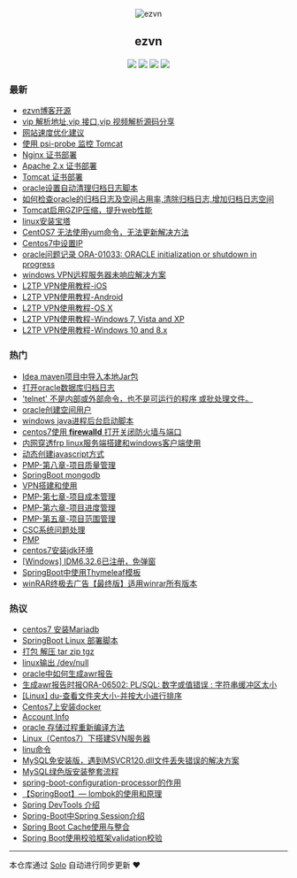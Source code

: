 <p align="center"><img alt="ezvn" src="https://ws4.sinaimg.cn/large/ab71ac88ly1g1ywdt76o4j20kq0kudgj.jpg"></p><h2 align="center">
ezvn
</h2>

<h4 align="center"><p id="ezvn"></p></h4>
<p align="center"><a title="ezvn" target="_blank" href="https://github.com/wanwenjie1993/solo-blog"><img src="https://img.shields.io/github/last-commit/wanwenjie1993/solo-blog.svg?style=flat-square"></a>
<a title="GitHub repo size in bytes" target="_blank" href="https://github/wanwenjie1993/solo-blog"><img src="https://img.shields.io/github/repo-size/wanwenjie1993/solo-blog.svg?style=flat-square"></a>
<a title="Solo Version" target="_blank" href="https://github.com/b3log/solo/releases"><img src="https://img.shields.io/badge/solo-3.5.0-f1e05a.svg?style=flat-square"></a>
<a title="Hits" target="_blank" href="https://github.com/b3log/hits"><img src="https://hits.b3log.org/wanwenjie1993/solo-blog.svg"></a></p>

### 最新

* [ezvn博客开源](https://ezvn.cn/ezvn)
* [vip 解析地址,vip 接口,vip 视频解析源码分享](https://ezvn.cn/vip)
* [网站速度优化建议](https://ezvn.cn/articles/2019/04/18/1555550808428.html)
* [使用 psi-probe 监控 Tomcat](https://ezvn.cn/articles/2019/04/17/1555489637739.html)
* [Nginx 证书部署](https://ezvn.cn/articles/2019/04/17/1555477634334.html)
* [Apache 2.x 证书部署](https://ezvn.cn/articles/2019/04/17/1555477595007.html)
* [Tomcat 证书部署](https://ezvn.cn/articles/2019/04/17/1555477402081.html)
* [oracle设置自动清理归档日志脚本](https://ezvn.cn/articles/2019/04/15/1555298218441.html)
* [如何检查oracle的归档日志及空间占用率,清除归档日志,增加归档日志空间](https://ezvn.cn/articles/2019/04/15/1555293960068.html)
* [Tomcat启用GZIP压缩，提升web性能](https://ezvn.cn/articles/2019/04/11/1554966243567.html)
* [linux安装宝塔](https://ezvn.cn/articles/2019/04/10/1554879076893.html)
* [CentOS7 无法使用yum命令，无法更新解决方法](https://ezvn.cn/articles/2019/04/10/1554876590985.html)
* [Centos7中设置IP](https://ezvn.cn/articles/2019/04/10/1554873977434.html)
* [oracle问题记录 ORA-01033: ORACLE initialization or shutdown in progress](https://ezvn.cn/articles/2019/04/10/1554865374383.html)
* [windows VPN远程服务器未响应解决方案](https://ezvn.cn/articles/2019/04/09/1554797384649.html)
* [L2TP VPN使用教程-iOS](https://ezvn.cn/articles/2019/04/09/1554797028023.html)
* [L2TP VPN使用教程-Android](https://ezvn.cn/articles/2019/04/09/1554796984839.html)
* [L2TP VPN使用教程-OS X](https://ezvn.cn/articles/2019/04/09/1554796941838.html)
* [L2TP VPN使用教程-Windows 7, Vista and XP](https://ezvn.cn/articles/2019/04/09/1554796887918.html)
* [L2TP VPN使用教程-Windows 10 and 8.x](https://ezvn.cn/articles/2019/04/09/1554796845360.html)

### 热门

* [Idea maven项目中导入本地Jar包](https://ezvn.cn/articles/2019/04/09/1554792932000.html)
* [打开oracle数据库归档日志](https://ezvn.cn/articles/2019/04/09/1554786904167.html)
* ['telnet' 不是内部或外部命令，也不是可运行的程序 或批处理文件。](https://ezvn.cn/articles/2019/04/09/1554790108080.html)
* [oracle创建空间用户](https://ezvn.cn/articles/2019/04/09/1554786818282.html)
* [windows java进程后台启动脚本](https://ezvn.cn/articles/2019/04/09/1554786668810.html)
* [centos7使用 <b>firewalld</b> 打开关闭防火墙与端口](https://ezvn.cn/articles/2019/03/24/1553437262508.html)
* [内网穿透frp linux服务端搭建和windows客户端使用](https://ezvn.cn/articles/2019/03/24/1553440714576.html)
* [动态创建javascript方式](https://ezvn.cn/articles/2019/03/24/1553401999674.html)
* [PMP-第八章-项目质量管理](https://ezvn.cn/articles/2019/04/08/1554710630464.html)
* [SpringBoot mongodb](https://ezvn.cn/articles/2019/03/31/1554043829162.html)
* [VPN搭建和使用](https://ezvn.cn/articles/2019/03/26/1553578523423.html)
* [PMP-第七章-项目成本管理](https://ezvn.cn/articles/2019/04/08/1554710897545.html)
* [PMP-第六章-项目进度管理](https://ezvn.cn/articles/2019/04/08/1554711027490.html)
* [PMP-第五章-项目范围管理](https://ezvn.cn/articles/2019/04/08/1554711205334.html)
* [CSC系统问题处理](https://ezvn.cn/csc)
* [PMP](https://ezvn.cn/articles/2019/03/28/1553774438790.html)
* [centos7安装jdk环境](https://ezvn.cn/articles/2019/03/24/1553402195297.html)
* [[Windows] IDM6.32.6已注册，免弹窗](https://ezvn.cn/articles/2019/03/24/1553441104779.html)
* [SpringBoot中使用Thymeleaf模板](https://ezvn.cn/articles/2019/03/24/1553441287274.html)
* [winRAR终极去广告【最终版】适用winrar所有版本 ](https://ezvn.cn/articles/2019/03/26/1553610400920.html)

### 热议

* [centos7 安装Mariadb](https://ezvn.cn/articles/2019/03/24/1553439777058.html)
* [SpringBoot Linux 部署脚本](https://ezvn.cn/articles/2019/03/24/1553440423522.html)
* [打包 解压 tar zip tgz](https://ezvn.cn/articles/2019/03/25/1553478317487.html)
* [linux输出 /dev/null](https://ezvn.cn/articles/2019/03/25/1553484592317.html)
* [oracle中如何生成awr报告](https://ezvn.cn/articles/2019/03/25/1553501400910.html)
* [生成awr报告时报ORA-06502: PL/SQL: 数字或值错误 : 字符串缓冲区太小](https://ezvn.cn/articles/2019/03/25/1553502975079.html)
* [[Linux] du-查看文件夹大小-并按大小进行排序](https://ezvn.cn/articles/2019/03/26/1553566000514.html)
* [Centos7上安装docker](https://ezvn.cn/articles/2019/03/26/1553576290546.html)
* [Account Info](https://ezvn.cn/password)
* [oracle 存储过程重新编译方法](https://ezvn.cn/articles/2019/03/27/1553653857401.html)
* [Linux（Centos7）下搭建SVN服务器](https://ezvn.cn/articles/2019/03/28/1553753125671.html)
* [linu命令](https://ezvn.cn/articles/2019/03/28/1553762241292.html)
* [MySQL免安装版，遇到MSVCR120.dll文件丢失错误的解决方案](https://ezvn.cn/articles/2019/03/30/1553941174223.html)
* [MySQL绿色版安装整套流程](https://ezvn.cn/articles/2019/03/30/1553945492719.html)
* [spring-boot-configuration-processor的作用](https://ezvn.cn/articles/2019/03/31/1554041820739.html)
* [【SpringBoot】— lombok的使用和原理](https://ezvn.cn/articles/2019/03/31/1554041874916.html)
* [Spring DevTools 介绍](https://ezvn.cn/articles/2019/03/31/1554041933645.html)
* [Spring-Boot中Spring Session介绍](https://ezvn.cn/articles/2019/03/31/1554042169782.html)
* [Spring Boot Cache使用与整合](https://ezvn.cn/articles/2019/03/31/1554042251256.html)
* [Spring Boot使用校验框架validation校验](https://ezvn.cn/articles/2019/03/31/1554042317399.html)

---

本仓库通过 [Solo](https://github.com/b3log/solo) 自动进行同步更新 ❤️ 